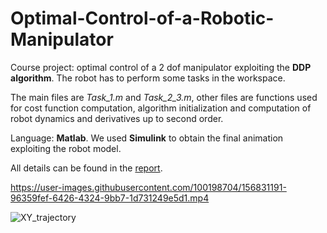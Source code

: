 # Optimal-Control-of-a-Robotic-Manipulator
Course project: optimal control of a 2 dof manipulator exploiting the **DDP algorithm**.
The robot has to perform some tasks in the workspace.

The main files are *Task_1.m* and *Task_2_3.m*, other files are functions used for cost function computation, algorithm initialization and computation of robot dynamics and derivatives up to second order.

Language: **Matlab**.
We used **Simulink** to obtain the final animation exploiting the robot model.

All details can be found in the [report](https://github.com/LorenzoBalandi/Optimal-Control-of-a-Robotic-Manipulator/blob/main/Group_18_Final_Project.pdf).


https://user-images.githubusercontent.com/100198704/156831191-96359fef-6426-4324-9bb7-1d731249e5d1.mp4

![XY_trajectory](https://user-images.githubusercontent.com/100198704/156831804-583639f5-ed73-4b43-8d2c-cc1a0dcea387.png)
